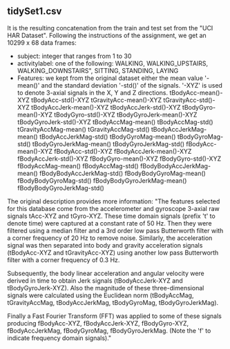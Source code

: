## tidySet1.csv

It is the resulting concatenation from the train and test set from the "UCI HAR Dataset".
Following the instructions of the assignment, we get an 10299 x 68 data frames:

* subject: integer that ranges from 1 to 30
* activitylabel: one of the following: WALKING, WALKING_UPSTAIRS, WALKING_DOWNSTAIRS", SITTING, STANDING, LAYING
* Features: we kept from the original dataset either the mean value '-mean()' and the standard deviation '-std()' of the signals. '-XYZ' is used to denote 3-axial signals in the X, Y and Z directions.
tBodyAcc-mean()-XYZ
tBodyAcc-std()-XYZ
tGravityAcc-mean()-XYZ
tGravityAcc-std()-XYZ
tBodyAccJerk-mean()-XYZ
tBodyAccJerk-std()-XYZ
tBodyGyro-mean()-XYZ
tBodyGyro-std()-XYZ
tBodyGyroJerk-mean()-XYZ
tBodyGyroJerk-std()-XYZ
tBodyAccMag-mean()
tBodyAccMag-std()
tGravityAccMag-mean()
tGravityAccMag-std()
tBodyAccJerkMag-mean()
tBodyAccJerkMag-std()
tBodyGyroMag-mean()
tBodyGyroMag-std()
tBodyGyroJerkMag-mean()
tBodyGyroJerkMag-std()
fBodyAcc-mean()-XYZ
fBodyAcc-std()-XYZ
fBodyAccJerk-mean()-XYZ
fBodyAccJerk-std()-XYZ
fBodyGyro-mean()-XYZ
fBodyGyro-std()-XYZ
fBodyAccMag-mean()
fBodyAccMag-std()
fBodyBodyAccJerkMag-mean()
fBodyBodyAccJerkMag-std()
fBodyBodyGyroMag-mean()
fBodyBodyGyroMag-std()
fBodyBodyGyroJerkMag-mean()
fBodyBodyGyroJerkMag-std()

The original description provides more information:
"The features selected for this database come from the accelerometer and gyroscope 3-axial raw signals tAcc-XYZ and tGyro-XYZ. These time domain signals (prefix 't' to denote time) were captured at a constant rate of 50 Hz. Then they were filtered using a median filter and a 3rd order low pass Butterworth filter with a corner frequency of 20 Hz to remove noise. Similarly, the acceleration signal was then separated into body and gravity acceleration signals (tBodyAcc-XYZ and tGravityAcc-XYZ) using another low pass Butterworth filter with a corner frequency of 0.3 Hz. 

Subsequently, the body linear acceleration and angular velocity were derived in time to obtain Jerk signals (tBodyAccJerk-XYZ and tBodyGyroJerk-XYZ). Also the magnitude of these three-dimensional signals were calculated using the Euclidean norm (tBodyAccMag, tGravityAccMag, tBodyAccJerkMag, tBodyGyroMag, tBodyGyroJerkMag). 

Finally a Fast Fourier Transform (FFT) was applied to some of these signals producing fBodyAcc-XYZ, fBodyAccJerk-XYZ, fBodyGyro-XYZ, fBodyAccJerkMag, fBodyGyroMag, fBodyGyroJerkMag. (Note the 'f' to indicate frequency domain signals)."